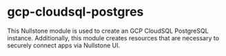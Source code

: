 # gcp-cloudsql-postgres

This Nullstone module is used to create an GCP CloudSQL PostgreSQL instance.
Additionally, this module creates resources that are necessary to securely connect apps via Nullstone UI.
